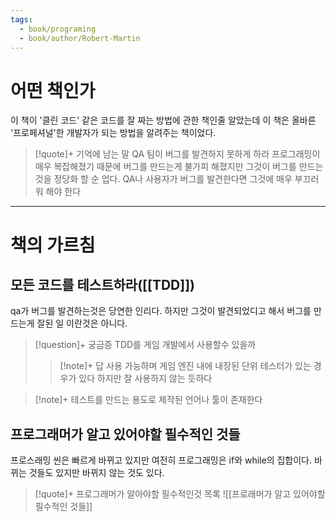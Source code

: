 ```yaml
---
tags:
  - book/programing
  - book/author/Robert-Martin
---
```

# 어떤 책인가
이 책이 '클린 코드' 같은 코드를 잘 짜는 방법에 관한 책인줄 알았는데
이 책은 올바른 '프로페셔널'한 개발자가 되는 방법을 알려주는 책이었다.
> [!quote]+ 기억에 남는 말
> QA 팀이 버그를 발견하지 못하게 하라
> 프로그래밍이 매우 복잡해졌기 때문에 버그를 만드는게 불가피 해졌지만 그것이 버그를 만드는것을 정당화 할 순 업다.
> QA나 사용자가 버그를 발견한다면 그것에 매우 부끄러워 해야 한다

- - -
# 책의 가르침
## 모든 코드를 테스트하라([[TDD]])
qa가 버그를 발견하는것은 당연한 인리다. 하지만 그것이 발견되었디고 해서 버그를 만드는게 잘된 일 이란것은 아니다. 
> [!question]+ 궁금증
> TDD를 게임 개발에서 사용할수 있을까
> > [!note]+ 답
> > 사용 가능하며 게임 엔진 내에 내장된 단위 테스터가 있는 경우가 있다
> > 하지만 잘 사용하지 않는 듯하다

> [!note]+ 
> 테스트를 만드는 용도로 제작된 언어나 툴이 존재한다
## 프로그래머가 알고 있어야할 필수적인 것들
프로스래밍 씬은 빠르게 바뀌고 있지만 여전히 프로그래밍은 if와 while의 집합이다. 바뀌는 것들도 있지만 바뀌지 않는 것도 있다.
> [!quote]+ 프로그래머가 알아야할 필수적인것 목록
 ![[프로래머가 알고 있어야할 필수적인 것들]]
